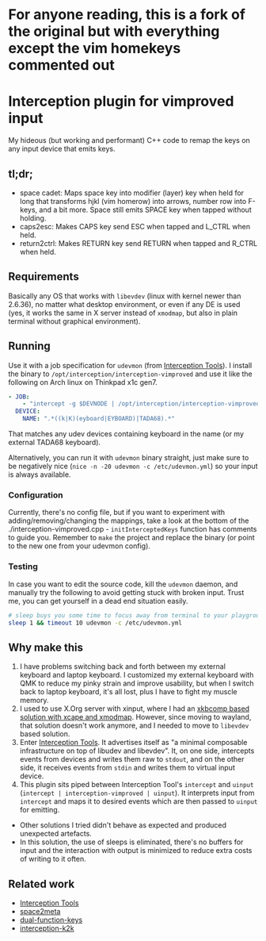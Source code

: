# For anyone reading, this is a fork of the original but with everything except the vim homekeys commented out

# Interception plugin for vimproved input

My hideous (but working and performant) C++ code to remap the keys on any input device that emits keys.

## tl;dr;

* space cadet: Maps space key into modifier (layer) key when held for long that transforms hjkl (vim homerow) into arrows, number row into F-keys, and a bit more. Space still emits SPACE key when tapped without holding.
* caps2esc: Makes CAPS key send ESC when tapped and L_CTRL when held.
* return2ctrl: Makes RETURN key send RETURN when tapped and R_CTRL when held.

## Requirements
Basically any OS that works with `libevdev` (linux with kernel newer than 2.6.36), no matter what desktop environment, or even if any DE is used (yes, it works the same in X server instead of `xmodmap`, but also in plain terminal without graphical environment).

## Running
Use it with a job specification for `udevmon` (from [Interception Tools](https://gitlab.com/interception/linux/tools)). I install the binary to `/opt/interception/interception-vimproved` and use it like the following on Arch linux on Thinkpad x1c gen7.

```yaml
- JOB:
    - "intercept -g $DEVNODE | /opt/interception/interception-vimproved | uinput -d $DEVNODE"
  DEVICE:
    NAME: ".*((k|K)(eyboard|EYBOARD)|TADA68).*"
```

That matches any udev devices containing keyboard in the name (or my external TADA68 keyboard).

Alternatively, you can run it with `udevmon` binary straight, just make sure to be negatively nice (`nice -n -20 udevmon -c /etc/udevmon.yml`) so your input is always available.

### Configuration
Currently, there's no config file, but if you want to experiment with adding/removing/changing the mappings, take a look at the bottom of the ./interception-vimproved.cpp - `initInterceptedKeys` function has comments to guide you. Remember to `make` the project and replace the binary (or point to the new one from your udevmon config).

### Testing
In case you want to edit the source code, kill the `udevmon` daemon, and manually try the following to avoid getting stuck with broken input. Trust me, you can get yourself in a dead end situation easily.

```bash
# sleep buys you some time to focus away from terminal to your playground, also you'll probably need to add a sudo
sleep 1 && timeout 10 udevmon -c /etc/udevmon.yml
```

## Why make this
1. I have problems switching back and forth between my external keyboard and laptop keyboard. I customized my external keyboard with QMK to reduce my pinky strain and improve usability, but when I switch back to laptop keyboard, it's all lost, plus I have to fight my muscle memory.
2. I used to use X.Org server with xinput, where I had an [xkbcomp based solution with xcape and xmodmap](https://github.com/maricn/dotfiles/blob/master/.xinitrc-keyboard-remap). However, since moving to wayland, that solution doesn't work anymore, and I needed to move to `libevdev` based solution.
3. Enter [Interception Tools](https://gitlab.com/interception/linux/tools). It advertises itself as "a minimal composable infrastructure on top of libudev and libevdev". It, on one side, intercepts events from devices and writes them raw to `stdout`, and on the other side, it receives events from `stdin` and writes them to virtual input device.
4. This plugin sits piped between Interception Tool's `intercept` and `uinput` (`intercept | interception-vimproved | uinput`). It interprets input from `intercept` and maps it to desired events which are then passed to `uinput` for emitting.

* Other solutions I tried didn't behave as expected and produced unexpected artefacts.
* In this solution, the use of sleeps is eliminated, there's no buffers for input and the interaction with output is minimized to reduce extra costs of writing to it often.

## Related work

* [Interception Tools](https://gitlab.com/interception/linux/tools)
* [space2meta](https://gitlab.com/interception/linux/plugins/space2meta)
* [dual-function-keys](https://gitlab.com/interception/linux/plugins/dual-function-keys)
* [interception-k2k](https://github.com/zsugabubus/interception-k2k)
